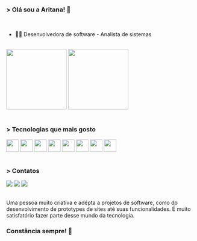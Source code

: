 ### > Olá sou a Aritana! 👋

<br>

- 👩‍💻 Desenvolvedora de software - Analista de sistemas

<br>
<div>
<img height="160em" src="https://github-readme-stats.vercel.app/api?username=AritanaPianco&show_icons=true&theme=midnight-purple"/>
<img height="160em" src="https://github-readme-stats.vercel.app/api/top-langs/?username=AritanaPianco&layout=compact&langs_count=16&theme=midnight-purple"/>
</div>

<br>

### > Tecnologias que mais gosto

<div style="display: inline_block">  
   <img align="center" height="33" width="33" src="https://cdn.jsdelivr.net/gh/devicons/devicon@latest/icons/typescript/typescript-original.svg" />       
   <img align="center" height="33" width="33" src="https://cdn.jsdelivr.net/gh/devicons/devicon@latest/icons/javascript/javascript-original.svg" />
   <img align="center" height="33" width="33" src="https://cdn.jsdelivr.net/gh/devicons/devicon@latest/icons/nodejs/nodejs-original.svg" />
   <img align="center" height="33" width="33" src="https://cdn.jsdelivr.net/gh/devicons/devicon@latest/icons/react/react-original.svg" />
   <img align="center" height="33" width="33" src="https://cdn.jsdelivr.net/gh/devicons/devicon@latest/icons/nextjs/nextjs-original.svg" />
   <img align="center" height="33" width="33" src="https://cdn.jsdelivr.net/gh/devicons/devicon@latest/icons/tailwindcss/tailwindcss-original.svg" />
   <img align="center" height="33" width="33" src="https://cdn.jsdelivr.net/gh/devicons/devicon@latest/icons/postman/postman-original.svg" />
   <img align="center" height="33" width="33" src="https://cdn.jsdelivr.net/gh/devicons/devicon@latest/icons/vitest/vitest-original.svg" />                      
</div>

<br>

### > Contatos

<div>
   <a href="https://www.linkedin.com/in/aritana-pianco/" target="_blank"><img src="https://img.shields.io/badge/LinkedIn-0077B5?style=for-the-badge&logo=linkedin&logoColor=white" target="_blank"></a>
   <a href="https://www.instagram.com/_aripianco/" target="_blank"><img src="https://img.shields.io/badge/-Instagram-%23E4405F?style=for-the-badge&logo=instagram&logoColor=white" target="_blank"></a>
   <a href="mailto:aritanapianco10@gmail.com"><img src="https://img.shields.io/badge/-Gmail-%23333?style=for-the-badge&logo=gmail&logoColor=white" target="_blank"></a>
</div>

<br>

Uma pessoa muito criativa e adépta a projetos de software, como do desenvolvimento de prototypes de sites até suas funcionalidades. É muito satisfatório fazer parte desse mundo da tecnologia.

### Constância sempre! 🧠
